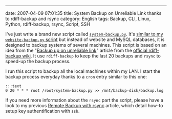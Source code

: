 ---
date: 2007-04-09 07:01:35
title: System Backup on Unreliable Link thanks to rdiff-backup and rsync
category: English
tags: Backup, CLI, Linux, Python, rdiff-backup, rsync, Script, SSH

I've just write a brand new script called [`system-backup.py`](https://github.com/kdeldycke/scripts/blob/master/system-backup.py). It's [similar to my `website-backup.py` script](http://kevin.deldycke.com/2007/03/website-backup-script-mysql-dumps-and-ssh-supported/) but instead of website and MySQL databases, it is designed to backup systems of several machines. This script is based on an idea from the "[Backup up on unreliable link](http://wiki.rdiff-backup.org/wiki/index.php/BackupUpOnUnreliableLink)" article from the [official rdiff-backup wiki](http://wiki.rdiff-backup.org). It use `rdiff-backup` to keep the last 20 backups and `rsync` to speed-up the backup process.

I run this script to backup all the local machines within my LAN. I start the backup process everyday thanks to a `cron` entry similar to this one:

    :::text
    0 20 * * * root /root/system-backup.py >> /mnt/backup-disk/backup.log

If you need more information about the `rsync` part the script, please have a look to my previous [Remote Backup with rsync](http://kevin.deldycke.com/2005/04/remote-backup-with-rsync/) article, which detail how-to setup key authentification with `ssh`.
